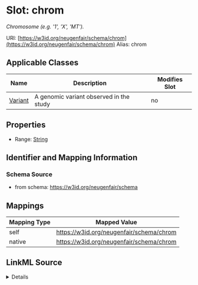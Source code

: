 

# Slot: chrom 


_Chromosome (e.g. '1', 'X', 'MT')._





URI: [https://w3id.org/neugenfair/schema/chrom](https://w3id.org/neugenfair/schema/chrom)
Alias: chrom

<!-- no inheritance hierarchy -->





## Applicable Classes

| Name | Description | Modifies Slot |
| --- | --- | --- |
| [Variant](Variant.md) | A genomic variant observed in the study |  no  |






## Properties

* Range: [String](String.md)




## Identifier and Mapping Information






### Schema Source


* from schema: https://w3id.org/neugenfair/schema




## Mappings

| Mapping Type | Mapped Value |
| ---  | ---  |
| self | https://w3id.org/neugenfair/schema/chrom |
| native | https://w3id.org/neugenfair/schema/chrom |




## LinkML Source

<details>
```yaml
name: chrom
description: Chromosome (e.g. '1', 'X', 'MT').
from_schema: https://w3id.org/neugenfair/schema
rank: 1000
alias: chrom
owner: Variant
domain_of:
- Variant
range: string

```
</details>